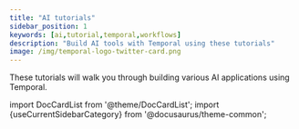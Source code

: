 ```yaml
---
title: "AI tutorials"
sidebar_position: 1
keywords: [ai,tutorial,temporal,workflows]
description: "Build AI tools with Temporal using these tutorials"
image: /img/temporal-logo-twitter-card.png
---
```


These tutorials will walk you through building various AI applications using Temporal.

import DocCardList from '@theme/DocCardList';
import {useCurrentSidebarCategory} from '@docusaurus/theme-common';

<DocCardList items={useCurrentSidebarCategory().items}/>
